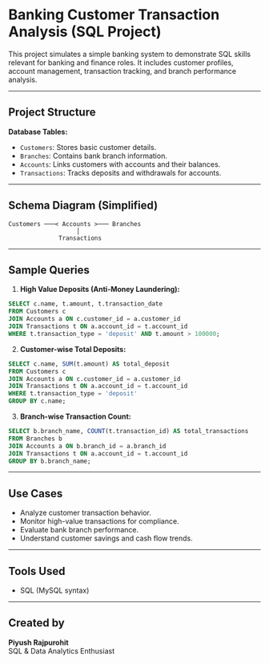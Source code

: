 # Banking Customer Transaction Analysis (SQL Project)

This project simulates a simple banking system to demonstrate SQL skills relevant for banking and finance roles. It includes customer profiles, account management, transaction tracking, and branch performance analysis.

---

##  Project Structure

**Database Tables:**
- `Customers`: Stores basic customer details.
- `Branches`: Contains bank branch information.
- `Accounts`: Links customers with accounts and their balances.
- `Transactions`: Tracks deposits and withdrawals for accounts.

---

##  Schema Diagram (Simplified)

```
Customers ───< Accounts >─── Branches
                   │
              Transactions
```

---

##  Sample Queries

1. **High Value Deposits (Anti-Money Laundering):**
```sql
SELECT c.name, t.amount, t.transaction_date
FROM Customers c
JOIN Accounts a ON c.customer_id = a.customer_id
JOIN Transactions t ON a.account_id = t.account_id
WHERE t.transaction_type = 'deposit' AND t.amount > 100000;
```

2. **Customer-wise Total Deposits:**
```sql
SELECT c.name, SUM(t.amount) AS total_deposit
FROM Customers c
JOIN Accounts a ON c.customer_id = a.customer_id
JOIN Transactions t ON a.account_id = t.account_id
WHERE t.transaction_type = 'deposit'
GROUP BY c.name;
```

3. **Branch-wise Transaction Count:**
```sql
SELECT b.branch_name, COUNT(t.transaction_id) AS total_transactions
FROM Branches b
JOIN Accounts a ON b.branch_id = a.branch_id
JOIN Transactions t ON a.account_id = t.account_id
GROUP BY b.branch_name;
```

---

##  Use Cases

- Analyze customer transaction behavior.
- Monitor high-value transactions for compliance.
- Evaluate bank branch performance.
- Understand customer savings and cash flow trends.

---

##  Tools Used

- SQL (MySQL syntax)


---

##  Created by

**Piyush Rajpurohit**  
SQL & Data Analytics Enthusiast  

